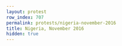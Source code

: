 ```yaml
---
layout: protest
row_index: 707
permalink: protests/nigeria-november-2016
title: Nigeria, November 2016
hidden: true
---
```

